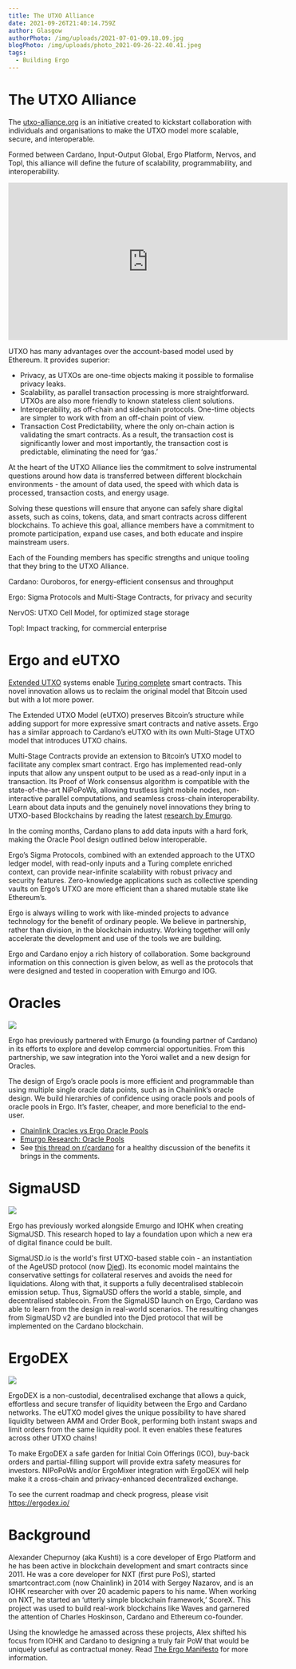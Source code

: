 ```yaml
---
title: The UTXO Alliance
date: 2021-09-26T21:40:14.759Z
author: Glasgow
authorPhoto: /img/uploads/2021-07-01-09.18.09.jpg
blogPhoto: /img/uploads/photo_2021-09-26-22.40.41.jpeg
tags:
  - Building Ergo
---
```

# The UTXO Alliance

The [utxo-alliance.org](https://utxo-alliance.org/) is an initiative created to kickstart collaboration with individuals and organisations to make the UTXO model more scalable, secure, and interoperable.

Formed between Cardano, Input-Output Global, Ergo Platform, Nervos, and Topl, this alliance will define the future of scalability, programmability, and interoperability. 

<iframe width="560" height="315" src="https://www.youtube.com/embed/PJfwhkPs2J4" title="YouTube video player" frameborder="0" allow="accelerometer; autoplay; clipboard-write; encrypted-media; gyroscope; picture-in-picture" allowfullscreen></iframe>

UTXO has many advantages over the account-based model used by Ethereum. It provides superior:

* Privacy, as UTXOs are one-time objects making it possible to formalise privacy leaks.
* Scalability, as parallel transaction processing is more straightforward. UTXOs are also more friendly to known stateless client solutions.
* Interoperability, as off-chain and sidechain protocols. One-time objects are simpler to work with from an off-chain point of view.
* Transaction Cost Predictability, where the only on-chain action is validating the smart contracts. As a result, the transaction cost is significantly lower and most importantly, the transaction cost is predictable, eliminating the need for ‘gas.’

At the heart of the UTXO Alliance lies the commitment to solve instrumental questions around how data is transferred between different blockchain environments - the amount of data used, the speed with which data is processed, transaction costs, and energy usage.

Solving these questions will ensure that anyone can safely share digital assets, such as coins, tokens, data, and smart contracts across different blockchains. To achieve this goal, alliance members have a commitment to promote participation, expand use cases, and both educate and inspire mainstream users.

Each of the Founding members has specific strengths and unique tooling that they bring to the UTXO Alliance.

Cardano: Ouroboros, for energy-efficient consensus and throughput

Ergo: Sigma Protocols and Multi-Stage Contracts, for privacy and security

NervOS: UTXO Cell Model, for optimized stage storage

Topl: Impact tracking, for commercial enterprise

# Ergo and eUTXO

[Extended UTXO](https://iohk.io/en/research/library/papers/the-extended-utxo-model/) systems enable [Turing complete](https://arxiv.org/abs/1806.10116) smart contracts. This novel innovation allows us to reclaim the original model that Bitcoin used but with a lot more power.

The Extended UTXO Model (eUTXO) preserves Bitcoin’s structure while adding support for more expressive smart contracts and native assets. Ergo has a similar approach to Cardano’s eUTXO with its own Multi-Stage UTXO model that introduces UTXO chains. 

Multi-Stage Contracts provide an extension to Bitcoin’s UTXO model to facilitate any complex smart contract. Ergo has implemented read-only inputs that allow any unspent output to be used as a read-only input in a transaction. Its Proof of Work consensus algorithm is compatible with the state-of-the-art NiPoPoWs, allowing trustless light mobile nodes, non-interactive parallel computations, and seamless cross-chain interoperability. Learn about data inputs and the genuinely novel innovations they bring to UTXO-based Blockchains by reading the latest [research by Emurgo](https://github.com/Emurgo/Emurgo-Research/blob/master/smart-contracts/Unlocking%20The%20Potential%20Of%20The%20UTXO%20Model.md).

In the coming months, Cardano plans to add data inputs with a hard fork, making the Oracle Pool design outlined below interoperable.

Ergo’s Sigma Protocols, combined with an extended approach to the UTXO ledger model, with read-only inputs and a Turing complete enriched context, can provide near-infinite scalability with robust privacy and security features. Zero-knowledge applications such as collective spending vaults on Ergo’s UTXO are more efficient than a shared mutable state like Ethereum’s.

Ergo is always willing to work with like-minded projects to advance technology for the benefit of ordinary people. We believe in partnership, rather than division, in the blockchain industry. Working together will only accelerate the development and use of the tools we are building.

Ergo and Cardano enjoy a rich history of collaboration. Some background information on this connection is given below, as well as the protocols that were designed and tested in cooperation with Emurgo and IOG.

# Oracles

![](https://lh5.googleusercontent.com/GavnzBX5QakWnKS2CIyP8iWJ2u66_hQL9uCQyDhMabT9LQW_gVqXOIEghgOOA6W5u3Nkm212FXjaBzzMp1p3AuMLbLI2eI7v5EjeuRU_H0TVZmUc5UgOKjLYWPJNNxhro47Ic_j2=s0)

Ergo has previously partnered with Emurgo (a founding partner of Cardano) in its efforts to explore and develop commercial opportunities. From this partnership, we saw integration into the Yoroi wallet and a new design for Oracles. 

The design of Ergo’s oracle pools is more efficient and programmable than using multiple single oracle data points, such as in Chainlink’s oracle design. We build hierarchies of confidence using oracle pools and pools of oracle pools in Ergo. It’s faster, cheaper, and more beneficial to the end-user.

* [Chainlink Oracles vs Ergo Oracle Pools](https://ergoplatform.org/en/blog/2021-04-27-chainlink-oracles-vs-ergo-oracle-pools/)
* [Emurgo Research: Oracle Pools](https://github.com/Emurgo/Emurgo-Research/blob/master/oracles/Oracle-Pools.md)
* See [this thread on r/cardano](https://www.reddit.com/r/cardano/comments/hgdy1d/emurgo_new_research_released_presenting_a_brand/) for a healthy discussion of the benefits it brings in the comments.

# SigmaUSD 

![](https://lh3.googleusercontent.com/2G2DaB_h6r3NM5Xl4ijvrd1Nwg92sOR4vfL16aQnAW94v9zxuV6cOOrIzucJi0Sl98jJqLFzIvDUOg165E8OCc48M6Yaarq01Cm_AVarnT5-0AgMhHBFGV4LjNfFhAtzw-xgAM48=s0)

Ergo has previously worked alongside Emurgo and IOHK when creating SigmaUSD. This research hoped to lay a foundation upon which a new era of digital finance could be built. 

SigmaUSD.io is the world's first UTXO-based stable coin - an instantiation of the AgeUSD protocol (now [Djed](https://iohk.io/en/blog/posts/2021/08/18/djed-implementing-algorithmic-stablecoins-for-proven-price-stability/)). Its economic model maintains the conservative settings for collateral reserves and avoids the need for liquidations. Along with that, it supports a fully decentralised stablecoin emission setup. Thus, SigmaUSD offers the world a stable, simple, and decentralised stablecoin. From the SigmaUSD launch on Ergo, Cardano was able to learn from the design in real-world scenarios. The resulting changes from SigmaUSD v2 are bundled into the Djed protocol that will be implemented on the Cardano blockchain.

# ErgoDEX

![](/img/uploads/tumblr_486f361b10c52d120dace53312245f71_4adb8900_2048.png)

ErgoDEX is a non-custodial, decentralised exchange that allows a quick, effortless and secure transfer of liquidity between the Ergo and Cardano networks. The eUTXO model gives the unique possibility to have shared liquidity between AMM and Order Book, performing both instant swaps and limit orders from the same liquidity pool. It even enables these features across other UTXO chains!

To make ErgoDEX a safe garden for Initial Coin Offerings (ICO), buy-back orders and partial-filling support will provide extra safety measures for investors. NIPoPoWs and/or ErgoMixer integration with ErgoDEX will help make it a cross-chain and privacy-enhanced decentralized exchange.

To see the current roadmap and check progress, please visit https://ergodex.io/

# Background

Alexander Chepurnoy (aka Kushti) is a core developer of Ergo Platform and he has been active in blockchain development and smart contracts since 2011. He was a core developer for NXT (first pure PoS), started smartcontract.com (now Chainlink) in 2014 with Sergey Nazarov, and is an IOHK researcher with over 20 academic papers to his name. When working on NXT, he started an ‘utterly simple blockchain framework,’ ScoreX. This project was used to build real-work blockchains like Waves and garnered the attention of Charles Hoskinson, Cardano and Ethereum co-founder.

Using the knowledge he amassed across these projects, Alex shifted his focus from IOHK and Cardano to designing a truly fair PoW that would be uniquely useful as contractual money. Read [The Ergo Manifesto](https://ergoplatform.org/en/blog/2021-04-26-the-ergo-manifesto/) for more information.